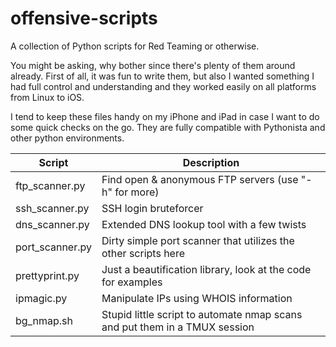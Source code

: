 # offensive-scripts
A collection of Python scripts for Red Teaming or otherwise.

You might be asking, why bother since there's plenty of them around already. First of all, it was fun to write them, but also I wanted something I had full control and understanding and they worked easily on all platforms from Linux to iOS.

I tend to keep these files handy on my iPhone and iPad in case I want to do some quick checks on the go. They are fully compatible with Pythonista and other python environments.

|Script                | Description                                          |
|----------------------|------------------------------------------------------|
|ftp_scanner.py| Find open & anonymous FTP servers (use "-h" for more)|
|ssh_scanner.py| SSH login bruteforcer|
|dns_scanner.py| Extended DNS lookup tool with a few twists|
|port_scanner.py| Dirty simple port scanner that utilizes the other scripts here|
|prettyprint.py| Just a beautification library, look at the code for examples|
|ipmagic.py| Manipulate IPs using WHOIS information|
|bg_nmap.sh            | Stupid little script to automate nmap scans and put them in a TMUX session |

